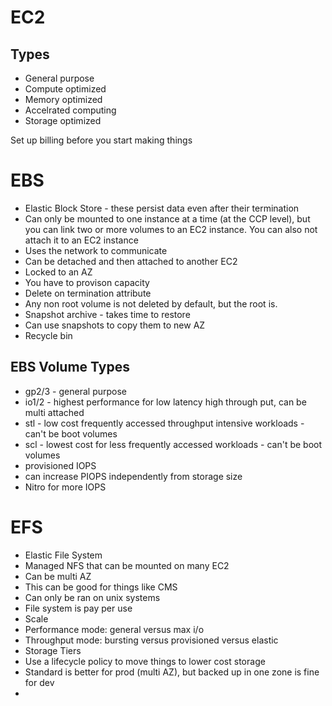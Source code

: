 # EC2 

## Types
- General purpose
- Compute optimized
- Memory optimized
- Accelrated computing
- Storage optimized

Set up billing before you start making things


# EBS 
- Elastic Block Store - these persist data even after their termination
- Can only be mounted to one instance at a time (at the CCP level), but you can link two or more volumes to an EC2 instance. You can also not attach it to an EC2 instance
- Uses the network to communicate
- Can be detached and then attached to another EC2
- Locked to an AZ
- You have to provison capacity
- Delete on termination attribute
- Any non root volume is not deleted by default, but the root is.
- Snapshot archive - takes time to restore
- Can use snapshots to copy them to new AZ
- Recycle bin 

## EBS Volume Types
- gp2/3 - general purpose
- io1/2 - highest performance for low latency high through put, can be multi attached
- stl - low cost frequently accessed throughput intensive workloads - can't be boot volumes
- scl - lowest cost for less frequently accessed workloads - can't be boot volumes
- provisioned IOPS
- can increase PIOPS independently from storage size
- Nitro for more IOPS

# EFS
- Elastic File System
- Managed NFS that can be mounted on many EC2
- Can be multi AZ
- This can be good for things like CMS
- Can only be ran on unix systems
- File system is pay per use
- Scale
- Performance mode: general versus max i/o
- Throughput mode: bursting versus provisioned versus elastic
- Storage Tiers
- Use a lifecycle policy to move things to lower cost storage
- Standard is better for prod (multi AZ), but backed up in one zone is fine for dev
- 
